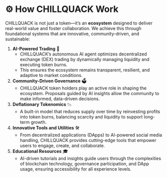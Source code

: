 # ⚙️ How CHILLQUACK Work

CHILLQUACK is not just a token—it’s an **ecosystem** designed to deliver real-world value and foster collaboration. We achieve this through foundational systems that are innovative, community-driven, and sustainable:

1. **AI-Powered Trading** 🤖
   * CHILLQUACK’s autonomous AI agent optimizes decentralized exchange (DEX) trading by dynamically managing liquidity and executing token burns.
   * This ensures the ecosystem remains transparent, resilient, and adaptive to market conditions.
2. **Community-Driven Governance** 🗳️
   * CHILLQUACK token holders play an active role in shaping the ecosystem. Proposals guided by AI insights allow the community to make informed, data-driven decisions.
3. **Deflationary Tokenomics** 📉
   * A built-in model that reduces supply over time by reinvesting profits into token burns, balancing scarcity and liquidity to support long-term growth.
4. **Innovative Tools and Utilities** 🛠️
   * From decentralized applications (DApps) to AI-powered social media handling, CHILLQUACK provides cutting-edge tools that empower users to engage, create, and collaborate.
5. **Educational Resources** 🎓
   * AI-driven tutorials and insights guide users through the complexities of blockchain technology, governance participation, and DApp usage, ensuring accessibility for all experience levels.
